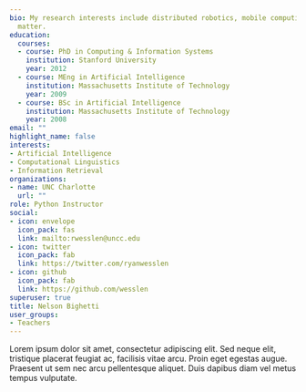 ```yaml
---
bio: My research interests include distributed robotics, mobile computing and programmable
  matter.
education:
  courses:
  - course: PhD in Computing & Information Systems
    institution: Stanford University
    year: 2012
  - course: MEng in Artificial Intelligence
    institution: Massachusetts Institute of Technology
    year: 2009
  - course: BSc in Artificial Intelligence
    institution: Massachusetts Institute of Technology
    year: 2008
email: ""
highlight_name: false
interests:
- Artificial Intelligence
- Computational Linguistics
- Information Retrieval
organizations:
- name: UNC Charlotte
  url: ""
role: Python Instructor
social:
- icon: envelope
  icon_pack: fas
  link: mailto:rwesslen@uncc.edu
- icon: twitter
  icon_pack: fab
  link: https://twitter.com/ryanwesslen
- icon: github
  icon_pack: fab
  link: https://github.com/wesslen
superuser: true
title: Nelson Bighetti
user_groups:
- Teachers
---
```


Lorem ipsum dolor sit amet, consectetur adipiscing elit. Sed neque elit, tristique placerat feugiat ac, facilisis vitae arcu. Proin eget egestas augue. Praesent ut sem nec arcu pellentesque aliquet. Duis dapibus diam vel metus tempus vulputate.

